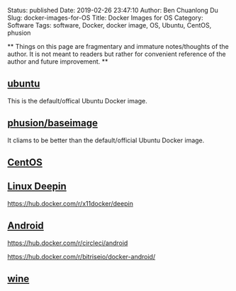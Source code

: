 Status: published
Date: 2019-02-26 23:47:10
Author: Ben Chuanlong Du
Slug: docker-images-for-OS
Title: Docker Images for OS
Category: Software
Tags: software, Docker, docker image, OS, Ubuntu, CentOS, phusion

**
Things on this page are
fragmentary and immature notes/thoughts of the author.
It is not meant to readers
but rather for convenient reference of the author and future improvement.
**

## [ubuntu](https://hub.docker.com/_/ubuntu/)

This is the default/offical Ubuntu Docker image.

## [phusion/baseimage](https://hub.docker.com/r/phusion/baseimage/)

It cliams to be better than the default/official Ubuntu Docker image. 

## [CentOS](https://hub.docker.com/r/_/centos/)

## [Linux Deepin](https://hub.docker.com/r/bestwu/deepin/)

https://hub.docker.com/r/x11docker/deepin

## [Android](https://github.com/budtmo/docker-android)

https://hub.docker.com/r/circleci/android

https://hub.docker.com/r/bitriseio/docker-android/

## [wine](https://hub.docker.com/r/bestwu/wine)